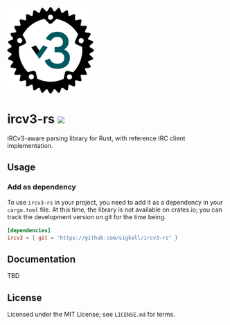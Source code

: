 <img src="logo.svg" alt="ircv3-rs logo" width="200" />

# ircv3-rs [![](https://api.travis-ci.org/sigkell/ircv3-rs.svg?branch=master)](https://travis-ci.org/sigkell/ircv3-rs)

IRCv3-aware parsing library for Rust, with reference IRC client implementation.

## Usage

### Add as dependency

To use `ircv3-rs` in your project, you need to add it as a dependency in your `cargo.toml` file. At this time, the library is not available on crates.io; you can track the development version on git for the time being.

```toml
[dependencies]
ircv3 = { git = "https://github.com/sigkell/ircv3-rs" }
```

## Documentation

TBD

## License

Licensed under the MIT License; see `LICENSE.md` for terms.